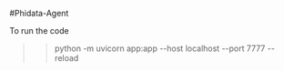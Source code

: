 ﻿#Phidata-Agent

To run the code 

>> python -m uvicorn app:app --host localhost --port 7777 --reload
